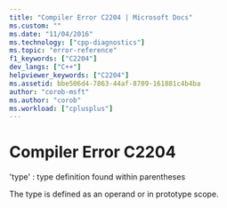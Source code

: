 ```yaml
---
title: "Compiler Error C2204 | Microsoft Docs"
ms.custom: ""
ms.date: "11/04/2016"
ms.technology: ["cpp-diagnostics"]
ms.topic: "error-reference"
f1_keywords: ["C2204"]
dev_langs: ["C++"]
helpviewer_keywords: ["C2204"]
ms.assetid: bbe506d4-7863-44af-8709-161881c4b4ba
author: "corob-msft"
ms.author: "corob"
ms.workload: ["cplusplus"]
---
```

# Compiler Error C2204
'type' : type definition found within parentheses  
  
 The type is defined as an operand or in prototype scope.